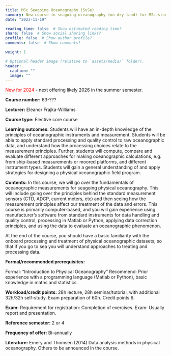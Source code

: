 ```yaml
---
title: MSc Seagoing Oceanography (SuSe)
summary: New course in seagoing oceanography (on dry land) for MSc students in the Ocean and Climate Physics degree program.  This is planned to be offered every other year.
date: "2023-11-19"

reading_time: false  # Show estimated reading time?
share: false  # Show social sharing links?
profile: false  # Show author profile?
comments: false  # Show comments?

weight: 1

# Optional header image (relative to `assets/media/` folder).
header:
  caption: ""
  image: ""
---
```



<span style="color:red">New for 2024</span> - next offering likely 2026 in the summer semester.

**Course number:** 63-???

**Lecturer:** Eleanor Frajka-Williams

**Course type:** Elective core course

**Learning outcomes:** Students will have an in-depth knowledge of the principles of oceanographic instruments and measurement.  Students will be able to apply standard processing and quality control to raw oceanographic data, and understand how the processing choices relate to the measurement principles.  Further, students will compute, compare and evaluate different approaches for making oceanographic calculations, e.g. from ship-based measurements or moored platforms, and different instrument types.  Students will gain a general understanding of and apply strategies for designing a physical oceanographic field program.

**Contents:** In this course, we will go over the fundamentals of oceanographic measurements for seagoing physical oceanography.  This will include going over the principles behind the standard measurement sensors (CTD, ADCP, current meters, etc) and then seeing how the measurement principles affect our treatment of the data and errors.  This course is primarily computer-based, and you will gain experience using manufacturer’s software from standard instruments for data handling and quality control, processing in Matlab or Python, applying data correction principles, and using the data to evaluate an oceanographic phenomenon.  

At the end of the course, you should have a basic familiarity with the onboard processing and treatment of physical oceanographic datasets, so that if you go to sea you will understand approaches to treating and processing data.  

**Formal/recommended prerequisites:**

Formal: “Introduction to Physical Oceanography”
Recommend: Prior experience with a programming language (Matlab or Python), basic knowledge in maths and statistics.  

**Workload/credit points:** 28h lecture, 28h seminar/tutorial, with additional 32h/32h self-study.  Exam preparation of 60h.  Credit points 6.

**Exam:** Requirement for registration: Completion of exercises.
Exam: Usually report and presentation.

**Reference semester:** 2 or 4

**Frequency of offer:** Bi-annually

**Literature:** Emery and Thomsen (2014) Data analysis methods in physical oceanography.  Others to be announced in the course.